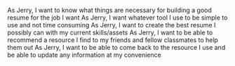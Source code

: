 As Jerry, I want to know what things are necessary for building a good resume for the job I want
As Jerry, I want whatever tool I use to be simple to use and not time consuming
As Jerry, I want to create the best resume I possibly can with my current skills/assets
As Jerry, I want to be able to recommend a resource I find to my friends and fellow classmates to help them out
As Jerry, I want to be able to come back to the resource I use and be able to update any information at my convenience
